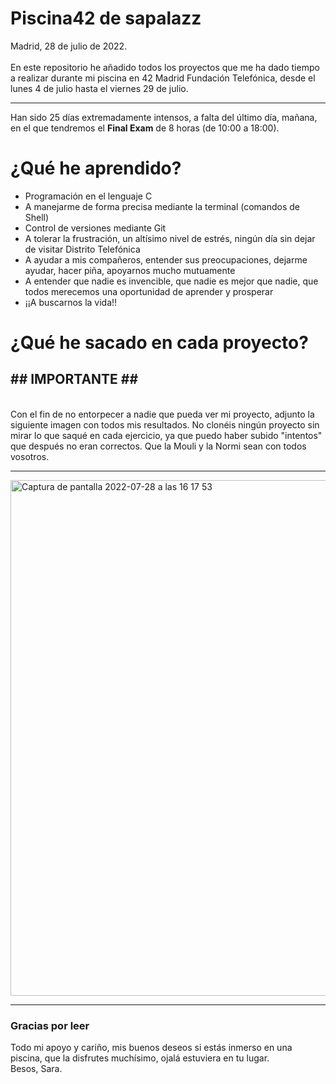 # Piscina42 de sapalazz
Madrid, 28 de julio de 2022. <br><br>
En este repositorio he añadido todos los proyectos que me ha dado tiempo a realizar durante mi piscina en 42 Madrid Fundación Telefónica, desde el lunes 4 de julio hasta el viernes 29 de julio.
<hr>
Han sido 25 días extremadamente intensos, a falta del último día, mañana, en el que tendremos el <strong>Final Exam</strong> de 8 horas (de 10:00 a 18:00). 
<h1> ¿Qué he aprendido? </h1>
<ul>
<li>Programación en el lenguaje C
<li>A manejarme de forma precisa mediante la terminal (comandos de Shell)
<li>Control de versiones mediante Git
<li>A tolerar la frustración, un altísimo nivel de estrés, ningún día sin dejar de visitar Distrito Telefónica
<li>A ayudar a mis compañeros, entender sus preocupaciones, dejarme ayudar, hacer piña, apoyarnos mucho mutuamente
<li>A entender que nadie es invencible, que nadie es mejor que nadie, que todos merecemos una oportunidad de aprender y prosperar
<li> ¡¡A buscarnos la vida!!
</ul>
<h1> ¿Qué he sacado en cada proyecto?</h1>
<h2><strong>## IMPORTANTE ##</strong></h2><br>
Con el fin de no entorpecer a nadie que pueda ver mi proyecto, adjunto la siguiente imagen con todos mis resultados.
No clonéis ningún proyecto sin mirar lo que saqué en cada ejercicio, ya que puedo haber subido "intentos" que después no eran correctos.
Que la Mouli y la Normi sean con todos vosotros.
<hr>
<img width="825" alt="Captura de pantalla 2022-07-28 a las 16 17 53" src="https://user-images.githubusercontent.com/71673769/181554240-465a39f0-ab02-4b82-995e-cb29b2468678.png">
<hr>
<h3>Gracias por leer</h3>
Todo mi apoyo y cariño, mis buenos deseos si estás inmerso en una piscina, que la disfrutes muchísimo, ojalá estuviera en tu lugar.<br>
Besos, Sara.
